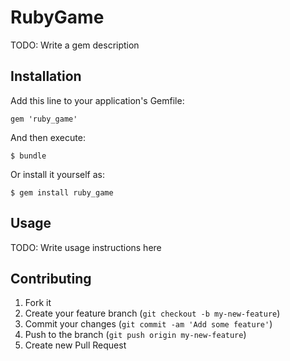 # RubyGame

TODO: Write a gem description

## Installation

Add this line to your application's Gemfile:

    gem 'ruby_game'

And then execute:

    $ bundle

Or install it yourself as:

    $ gem install ruby_game

## Usage

TODO: Write usage instructions here

## Contributing

1. Fork it
2. Create your feature branch (`git checkout -b my-new-feature`)
3. Commit your changes (`git commit -am 'Add some feature'`)
4. Push to the branch (`git push origin my-new-feature`)
5. Create new Pull Request
